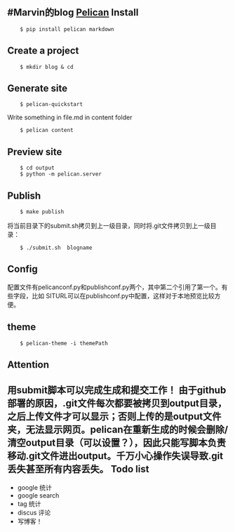 #Marvin的blog
[Pelican](http://docs.getpelican.com/en/3.6.0/quickstart.html)
Install
---

        $ pip install pelican markdown


Create a project
---

        $ mkdir blog & cd


Generate site
---

        $ pelican-quickstart
Write something in file.md in content folder

        $ pelican content
Preview site
---
        
        $ cd output
        $ python -m pelican.server
Publish        
---

        $ make publish
将当前目录下的submit.sh拷贝到上一级目录，同时将.git文件拷贝到上一级目录：

        $ ./submit.sh  blogname


Config
---
配置文件有pelicanconf.py和publishconf.py两个，其中第二个引用了第一个。有些字段，比如
SITURL可以在publishconf.py中配置，这样对于本地预览比较方便。

theme
---

        $ pelican-theme -i themePath 
Attention
---
用submit脚本可以完成生成和提交工作！
由于github部署的原因，.git文件每次都要被拷贝到output目录，之后上传文件才可以显示；否则上传的是output文件夹，无法显示网页。pelican在重新生成的时候会删除/清空output目录（可以设置？），因此只能写脚本负责移动.git文件进出output。千万小心操作失误导致.git丢失甚至所有内容丢失。
Todo list
---
+ google 统计
+ google search
+ tag 统计
+ discus 评论
+ 写博客！
